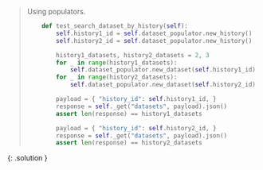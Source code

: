 
> <solution-title></solution-title>
> 
> Using populators.
> 
> ```python
>     def test_search_dataset_by_history(self):
>         self.history1_id = self.dataset_populator.new_history()
>         self.history2_id = self.dataset_populator.new_history()
> 
>         history1_datasets, history2_datasets = 2, 3
>         for _ in range(history1_datasets):
>             self.dataset_populator.new_dataset(self.history1_id)
>         for _ in range(history2_datasets):
>             self.dataset_populator.new_dataset(self.history2_id)
> 
>         payload = { "history_id": self.history1_id, }
>         response = self._get("datasets", payload).json()
>         assert len(response) == history1_datasets
> 
>         payload = { "history_id": self.history2_id, }
>         response = self._get("datasets", payload).json()
>         assert len(response) == history2_datasets
> ```
{: .solution }
